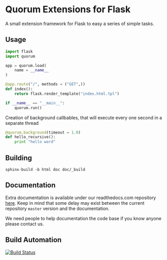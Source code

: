 # Quorum Extensions for Flask

A small extension framework for Flask to easy a series of simple tasks.

## Usage

```python
import flask
import quorum

app = quorum.load(
    name = __name__
)

@app.route("/", methods = ("GET",))
def index():
    return flask.render_template("index.html.tpl")

if __name__ == "__main__":
    quorum.run()
```

Creation of background callbables, that will execute every one second in a separate thread

```python
@quorum.background(timeout = 1.0)
def hello_recursive():
    print "hello word"
```

## Building

    sphinx-build -b html doc doc/_build
    
## Documentation

Extra documentation is available under our readthedocs.com repository [here](https://quorum.readthedocs.org). Keep
in mind that some delay may exist between the current repository `master` version and the documentation.

We need people to help documentation the code base if you know anyone please contact us.

## Build Automation

[![Build Status](https://travis-ci.org/hivesolutions/flask_quorum.png?branch=master)](https://travis-ci.org/hivesolutions/flask_quorum)

